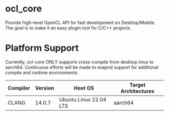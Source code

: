 # ocl_core

Provide high-level OpenCL API for fast development on Desktop/Mobile. The goal is to make it an easy plugin tool for C/C++ projects.

# Platform Support

Currently, ocl-core ONLY supports cross-compile from desktop linux to aarch64.
Continuous efforts will be made to exapnd support for additional compile and runtime environments.

| Compiler   | Version      | Host OS                | Target Architectures   |
|------------|--------------|------------------------|------------------------|
| CLANG      | 14.0.7       | Ubuntu Linux 22.04 LTS | aarch64                |
